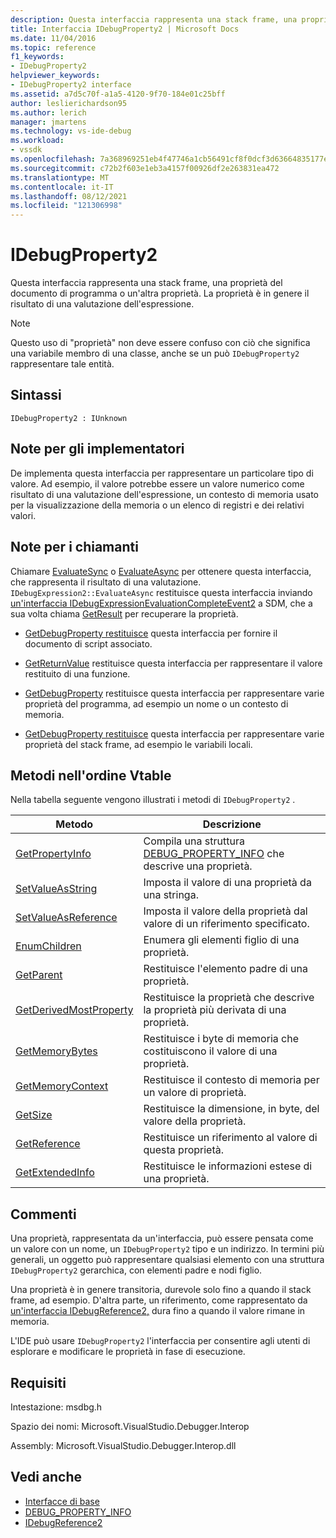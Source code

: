 ```yaml
---
description: Questa interfaccia rappresenta una stack frame, una proprietà del documento di programma o un'altra proprietà.
title: Interfaccia IDebugProperty2 | Microsoft Docs
ms.date: 11/04/2016
ms.topic: reference
f1_keywords:
- IDebugProperty2
helpviewer_keywords:
- IDebugProperty2 interface
ms.assetid: a7d5c70f-a1a5-4120-9f70-184e01c25bff
author: leslierichardson95
ms.author: lerich
manager: jmartens
ms.technology: vs-ide-debug
ms.workload:
- vssdk
ms.openlocfilehash: 7a368969251eb4f47746a1cb56491cf8f0dcf3d63664835177ea690b3ecab2b6
ms.sourcegitcommit: c72b2f603e1eb3a4157f00926df2e263831ea472
ms.translationtype: MT
ms.contentlocale: it-IT
ms.lasthandoff: 08/12/2021
ms.locfileid: "121306998"
---
```

# <a name="idebugproperty2"></a>IDebugProperty2
Questa interfaccia rappresenta una stack frame, una proprietà del documento di programma o un'altra proprietà. La proprietà è in genere il risultato di una valutazione dell'espressione.

> [!NOTE]
> Questo uso di "proprietà" non deve essere confuso con ciò che significa una variabile membro di una classe, anche se un può `IDebugProperty2` rappresentare tale entità.

## <a name="syntax"></a>Sintassi

```
IDebugProperty2 : IUnknown
```

## <a name="notes-for-implementers"></a>Note per gli implementatori
 De implementa questa interfaccia per rappresentare un particolare tipo di valore. Ad esempio, il valore potrebbe essere un valore numerico come risultato di una valutazione dell'espressione, un contesto di memoria usato per la visualizzazione della memoria o un elenco di registri e dei relativi valori.

## <a name="notes-for-callers"></a>Note per i chiamanti
 Chiamare [EvaluateSync](../../../extensibility/debugger/reference/idebugexpression2-evaluatesync.md) o [EvaluateAsync](../../../extensibility/debugger/reference/idebugexpression2-evaluateasync.md) per ottenere questa interfaccia, che rappresenta il risultato di una valutazione. `IDebugExpression2::EvaluateAsync` restituisce questa interfaccia inviando [un'interfaccia IDebugExpressionEvaluationCompleteEvent2](../../../extensibility/debugger/reference/idebugexpressionevaluationcompleteevent2.md) a SDM, che a sua volta chiama [GetResult](../../../extensibility/debugger/reference/idebugexpressionevaluationcompleteevent2-getresult.md) per recuperare la proprietà.

- [GetDebugProperty restituisce](../../../extensibility/debugger/reference/idebugpropertycreateevent2-getdebugproperty.md) questa interfaccia per fornire il documento di script associato.

- [GetReturnValue](../../../extensibility/debugger/reference/idebugreturnvalueevent2-getreturnvalue.md) restituisce questa interfaccia per rappresentare il valore restituito di una funzione.

- [GetDebugProperty](../../../extensibility/debugger/reference/idebugprogram2-getdebugproperty.md) restituisce questa interfaccia per rappresentare varie proprietà del programma, ad esempio un nome o un contesto di memoria.

- [GetDebugProperty restituisce](../../../extensibility/debugger/reference/idebugstackframe2-getdebugproperty.md) questa interfaccia per rappresentare varie proprietà del stack frame, ad esempio le variabili locali.

## <a name="methods-in-vtable-order"></a>Metodi nell'ordine Vtable
 Nella tabella seguente vengono illustrati i metodi di `IDebugProperty2` .

|Metodo|Descrizione|
|------------|-----------------|
|[GetPropertyInfo](../../../extensibility/debugger/reference/idebugproperty2-getpropertyinfo.md)|Compila una struttura [DEBUG_PROPERTY_INFO](../../../extensibility/debugger/reference/debug-property-info.md) che descrive una proprietà.|
|[SetValueAsString](../../../extensibility/debugger/reference/idebugproperty2-setvalueasstring.md)|Imposta il valore di una proprietà da una stringa.|
|[SetValueAsReference](../../../extensibility/debugger/reference/idebugproperty2-setvalueasreference.md)|Imposta il valore della proprietà dal valore di un riferimento specificato.|
|[EnumChildren](../../../extensibility/debugger/reference/idebugproperty2-enumchildren.md)|Enumera gli elementi figlio di una proprietà.|
|[GetParent](../../../extensibility/debugger/reference/idebugproperty2-getparent.md)|Restituisce l'elemento padre di una proprietà.|
|[GetDerivedMostProperty](../../../extensibility/debugger/reference/idebugproperty2-getderivedmostproperty.md)|Restituisce la proprietà che descrive la proprietà più derivata di una proprietà.|
|[GetMemoryBytes](../../../extensibility/debugger/reference/idebugproperty2-getmemorybytes.md)|Restituisce i byte di memoria che costituiscono il valore di una proprietà.|
|[GetMemoryContext](../../../extensibility/debugger/reference/idebugproperty2-getmemorycontext.md)|Restituisce il contesto di memoria per un valore di proprietà.|
|[GetSize](../../../extensibility/debugger/reference/idebugproperty2-getsize.md)|Restituisce la dimensione, in byte, del valore della proprietà.|
|[GetReference](../../../extensibility/debugger/reference/idebugproperty2-getreference.md)|Restituisce un riferimento al valore di questa proprietà.|
|[GetExtendedInfo](../../../extensibility/debugger/reference/idebugproperty2-getextendedinfo.md)|Restituisce le informazioni estese di una proprietà.|

## <a name="remarks"></a>Commenti
 Una proprietà, rappresentata da un'interfaccia, può essere pensata come un valore con un nome, un `IDebugProperty2` tipo e un indirizzo. In termini più generali, un oggetto può rappresentare qualsiasi elemento con una struttura `IDebugProperty2` gerarchica, con elementi padre e nodi figlio.

 Una proprietà è in genere transitoria, durevole solo fino a quando il stack frame, ad esempio. D'altra parte, un riferimento, come rappresentato da [un'interfaccia IDebugReference2,](../../../extensibility/debugger/reference/idebugreference2.md) dura fino a quando il valore rimane in memoria.

 L'IDE può usare `IDebugProperty2` l'interfaccia per consentire agli utenti di esplorare e modificare le proprietà in fase di esecuzione.

## <a name="requirements"></a>Requisiti
 Intestazione: msdbg.h

 Spazio dei nomi: Microsoft.VisualStudio.Debugger.Interop

 Assembly: Microsoft.VisualStudio.Debugger.Interop.dll

## <a name="see-also"></a>Vedi anche
- [Interfacce di base](../../../extensibility/debugger/reference/core-interfaces.md)
- [DEBUG_PROPERTY_INFO](../../../extensibility/debugger/reference/debug-property-info.md)
- [IDebugReference2](../../../extensibility/debugger/reference/idebugreference2.md)
